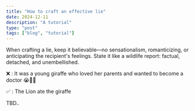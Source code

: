 ```yaml
---
title: "How to craft an effective lie"
date: 2024-12-11
description: "A tutorial"
type: "post"
tags: ["blog", "tutorial"]
---
```


When crafting a lie, keep it believable—no sensationalism, romanticizing, or anticipating the recipient's feelings. State it like a wildlife report: factual, detached, and unembellished.

❌ : It was a young giraffe who loved her parents and wanted to become a doctor 😭🥺💔

✅ : The Lion ate the giraffe 

TBD..
